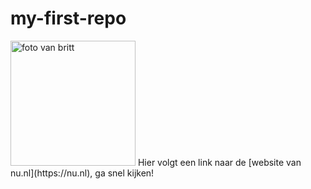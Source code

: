# my-first-repo
<img src="britt.png" alt="foto van britt" width="200">
Hier volgt een link naar de [website van nu.nl](https://nu.nl), ga snel kijken!
